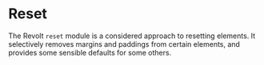 # Reset

The Revolt `reset` module is a considered approach to resetting elements. It
selectively removes margins and paddings from certain elements, and provides
some sensible defaults for some others.